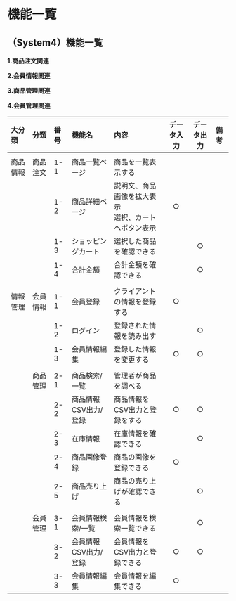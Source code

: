 # 機能一覧
## （System4）機能一覧

**1.商品注文関連**

**2.会員情報関連**

**3.商品管理関連**

**4.会員管理関連**

|大分類|分類|番号|機能名|内容|データ入力|データ出力|備考|
|:---|:---|:---|:---|:---|:---:|:----:|:---|
||||||||||
|商品情報|商品注文|1-1|商品一覧ページ|商品を一覧表示する||||
|||1-2|商品詳細ページ|説明文、商品画像を拡大表示<br>選択、カートへボタン表示|○|||
|||1-3|ショッピングカート|選択した商品を確認できる||○||
|||1-4|合計金額|合計金額を確認できる||○||
|||||||||
|情報管理|会員情報|1-1|会員登録|クライアントの情報を登録する|○|||
|||1-2|ログイン|登録された情報を読み出す||○||
|||1-3|会員情報編集|登録した情報を変更する|○|○||
|||||||||
||商品管理|2-1|商品検索/一覧|管理者が商品を調べる||||
|||2-2|商品情報CSV出力/登録|商品情報をCSV出力と登録をする|○|○||
|||2-3|在庫情報|在庫情報を確認できる||○||
|||2-4|商品画像登録|商品の画像を登録できる|○|||
|||2-5|商品売り上げ|商品の売り上げが確認できる||○||
|||||||||
||会員管理|3-1|会員情報検索/一覧|会員情報を検索一覧できる||○||
|||3-2|会員情報CSV出力/登録|会員情報をCSV出力と登録できる|○|○||
|||3-3|会員情報編集|会員情報を編集できる|○|||
